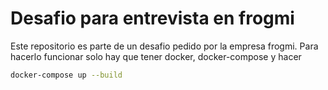 # Desafio para entrevista en frogmi

Este repositorio es parte de un desafio pedido por la empresa frogmi.
Para hacerlo funcionar solo hay que tener docker, docker-compose y hacer

```bash
docker-compose up --build
```
